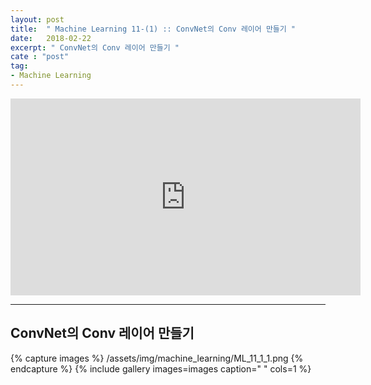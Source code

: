 ```yaml
---
layout: post
title:  " Machine Learning 11-(1) :: ConvNet의 Conv 레이어 만들기 "
date:   2018-02-22
excerpt: " ConvNet의 Conv 레이어 만들기 "
cate : "post"
tag:
- Machine Learning
---
```


<iframe width="560" height="315" src="https://www.youtube.com/embed/Em63mknbtWo" frameborder="0" allow="autoplay; encrypted-media" allowfullscreen></iframe>


---

## ConvNet의 Conv 레이어 만들기

{% capture images %}
/assets/img/machine_learning/ML_11_1_1.png
{% endcapture %}
{% include gallery images=images caption=" " cols=1 %} 

